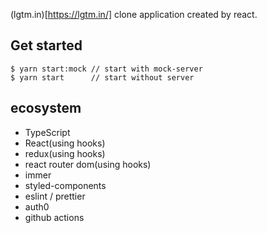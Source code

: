 (lgtm.in)[https://lgtm.in/] clone application created by react.

## Get started
```
$ yarn start:mock // start with mock-server
$ yarn start      // start without server
```

## ecosystem
- TypeScript
- React(using hooks)
- redux(using hooks)
- react router dom(using hooks)
- immer
- styled-components
- eslint / prettier
- auth0
- github actions
